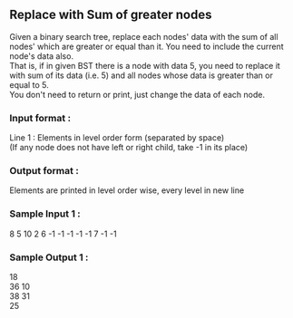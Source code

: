 ## Replace with Sum of greater nodes
Given a binary search tree, replace each nodes' data with the sum of all nodes' which are greater or equal than it. You need to include the current node's data also.<br/>
That is, if in given BST there is a node with data 5, you need to replace it with sum of its data (i.e. 5) and all nodes whose data is greater than or equal to 5.<br/>
You don't need to return or print, just change the data of each node.
### Input format :
Line 1 : Elements in level order form (separated by space)<br/>
(If any node does not have left or right child, take -1 in its place)
### Output format : 
Elements are printed in level order wise, every level in new line
### Sample Input 1 :
8 5 10 2 6 -1 -1 -1 -1 -1 7 -1 -1
### Sample Output 1 :
18 <br/>
36 10 <br/>
38 31 <br/>
25 